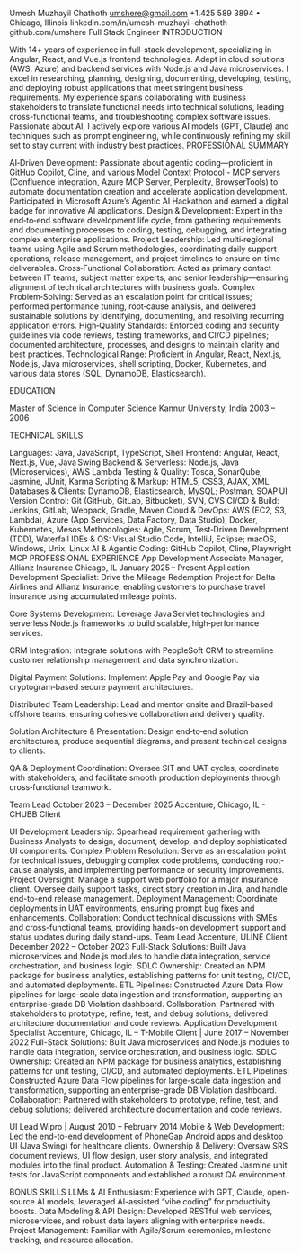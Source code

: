 Umesh Muzhayil Chathoth
umshere@gmail.com +1.425 589 3894 • Chicago, Illinois
linkedin.com/in/umesh-muzhayil-chathoth  
github.com/umshere
Full Stack Engineer
INTRODUCTION

With 14+ years of experience in full-stack development, specializing in Angular, React, and Vue.js frontend technologies. Adept in cloud solutions (AWS, Azure) and backend services with Node.js and Java microservices. I excel in researching, planning, designing, documenting, developing, testing, and deploying robust applications that meet stringent business requirements. My experience spans collaborating with business stakeholders to translate functional needs into technical solutions, leading cross-functional teams, and troubleshooting complex software issues. Passionate about AI, I actively explore various AI models (GPT, Claude) and techniques such as prompt engineering, while continuously refining my skill set to stay current with industry best practices.
PROFESSIONAL SUMMARY

AI‑Driven Development: Passionate about agentic coding—proficient in GitHub Copilot, Cline, and various Model Context Protocol - MCP servers (Confluence integration, Azure MCP Server, Perplexity, BrowserTools) to automate documentation creation and accelerate application development. Participated in Microsoft Azure’s Agentic AI Hackathon and earned a digital badge for innovative AI applications.
Design & Development: Expert in the end‑to‑end software development life cycle, from gathering requirements and documenting processes to coding, testing, debugging, and integrating complex enterprise applications.
Project Leadership: Led multi‑regional teams using Agile and Scrum methodologies, coordinating daily support operations, release management, and project timelines to ensure on‑time deliverables.
Cross‑Functional Collaboration: Acted as primary contact between IT teams, subject matter experts, and senior leadership—ensuring alignment of technical architectures with business goals.
Complex Problem‑Solving: Served as an escalation point for critical issues; performed performance tuning, root‑cause analysis, and delivered sustainable solutions by identifying, documenting, and resolving recurring application errors.
High‑Quality Standards: Enforced coding and security guidelines via code reviews, testing frameworks, and CI/CD pipelines; documented architecture, processes, and designs to maintain clarity and best practices.
Technological Range: Proficient in Angular, React, Next.js, Node.js, Java microservices, shell scripting, Docker, Kubernetes, and various data stores (SQL, DynamoDB, Elasticsearch).

EDUCATION

Master of Science in Computer Science
Kannur University, India
2003 – 2006

TECHNICAL SKILLS

Languages: Java, JavaScript, TypeScript, Shell
Frontend: Angular, React, Next.js, Vue, Java Swing
Backend & Serverless: Node.js, Java (Microservices), AWS Lambda
Testing & Quality: Tosca, SonarQube, Jasmine, JUnit, Karma
Scripting & Markup: HTML5, CSS3, AJAX, XML
Databases & Clients: DynamoDB, Elasticsearch, MySQL; Postman, SOAP UI
Version Control: Git (GitHub, GitLab, Bitbucket), SVN, CVS
CI/CD & Build: Jenkins, GitLab, Webpack, Gradle, Maven
Cloud & DevOps: AWS (EC2, S3, Lambda), Azure (App Services, Data Factory, Data Studio), Docker, Kubernetes, Mesos
Methodologies: Agile, Scrum, Test‑Driven Development (TDD), Waterfall
IDEs & OS: Visual Studio Code, IntelliJ, Eclipse; macOS, Windows, Unix, Linux
AI & Agentic Coding: GitHub Copilot, Cline, Playwright MCP
PROFESSIONAL EXPERIENCE
App Development Associate Manager, Allianz Insurance
Chicago, IL
January 2025 – Present
Application Development Specialist: Drive the Mileage Redemption Project for Delta Airlines and Allianz Insurance, enabling customers to purchase travel insurance using accumulated mileage points.

Core Systems Development: Leverage Java Servlet technologies and serverless Node.js frameworks to build scalable, high‑performance services.

CRM Integration: Integrate solutions with PeopleSoft CRM to streamline customer relationship management and data synchronization.

Digital Payment Solutions: Implement Apple Pay and Google Pay via cryptogram‑based secure payment architectures.

Distributed Team Leadership: Lead and mentor onsite and Brazil‑based offshore teams, ensuring cohesive collaboration and delivery quality.

Solution Architecture & Presentation: Design end‑to‑end solution architectures, produce sequential diagrams, and present technical designs to clients.

QA & Deployment Coordination: Oversee SIT and UAT cycles, coordinate with stakeholders, and facilitate smooth production deployments through cross‑functional teamwork.

Team Lead
October 2023 – December 2025
Accenture, Chicago, IL - CHUBB Client

UI Development Leadership: Spearhead requirement gathering with Business Analysts to design, document, develop, and deploy sophisticated UI components.
Complex Problem Resolution: Serve as an escalation point for technical issues, debugging complex code problems, conducting root-cause analysis, and implementing performance or security improvements.
Project Oversight: Manage a support web portfolio for a major insurance client. Oversee daily support tasks, direct story creation in Jira, and handle end-to-end release management.
Deployment Management: Coordinate deployments in UAT environments, ensuring prompt bug fixes and enhancements.
Collaboration: Conduct technical discussions with SMEs and cross-functional teams, providing hands-on development support and status updates during daily stand-ups.
Team Lead
Accenture, ULINE Client
December 2022 – October 2023
Full-Stack Solutions: Built Java microservices and Node.js modules to handle data integration, service orchestration, and business logic.
SDLC Ownership: Created an NPM package for business analytics, establishing patterns for unit testing, CI/CD, and automated deployments.
ETL Pipelines: Constructed Azure Data Flow pipelines for large-scale data ingestion and transformation, supporting an enterprise-grade DB Violation dashboard.
Collaboration: Partnered with stakeholders to prototype, refine, test, and debug solutions; delivered architecture documentation and code reviews.
Application Development Specialist
Accenture, Chicago, IL – T-Mobile Client | June 2017 – November 2022
Full-Stack Solutions: Built Java microservices and Node.js modules to handle data integration, service orchestration, and business logic.
SDLC Ownership: Created an NPM package for business analytics, establishing patterns for unit testing, CI/CD, and automated deployments.
ETL Pipelines: Constructed Azure Data Flow pipelines for large-scale data ingestion and transformation, supporting an enterprise-grade DB Violation dashboard.
Collaboration: Partnered with stakeholders to prototype, refine, test, and debug solutions; delivered architecture documentation and code reviews.

UI Lead
Wipro | August 2010 – February 2014
Mobile & Web Development: Led the end-to-end development of PhoneGap Android apps and desktop UI (Java Swing) for healthcare clients.
Ownership & Delivery: Oversaw SRS document reviews, UI flow design, user story analysis, and integrated modules into the final product.
Automation & Testing: Created Jasmine unit tests for JavaScript components and established a robust QA environment.

BONUS SKILLS
LLMs & AI Enthusiasm: Experience with GPT, Claude, open-source AI models; leveraged AI-assisted “vibe coding” for productivity boosts.
Data Modeling & API Design: Developed RESTful web services, microservices, and robust data layers aligning with enterprise needs.
Project Management: Familiar with Agile/Scrum ceremonies, milestone tracking, and resource allocation.

